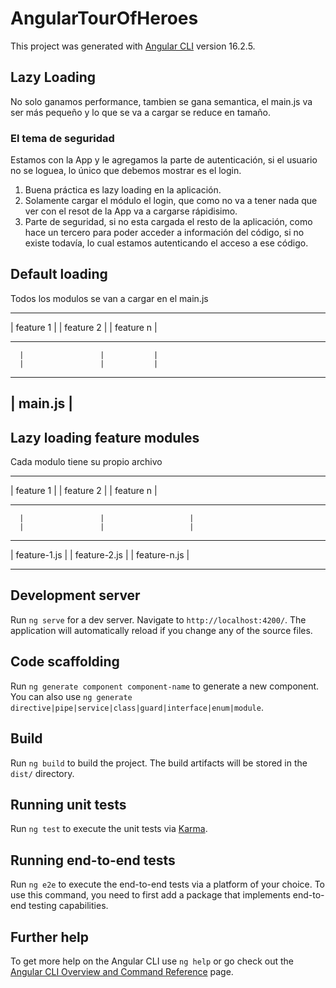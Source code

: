 # AngularTourOfHeroes

This project was generated with [Angular CLI](https://github.com/angular/angular-cli) version 16.2.5.

## Lazy Loading
No solo ganamos performance, tambien se gana semantica, el main.js va ser más pequeño y lo que se va a cargar se reduce en tamaño.

### El tema de seguridad
Estamos con la App y le agregamos la parte de autenticación, si el usuario no se loguea, lo único que debemos mostrar es el login.

1. Buena práctica es lazy loading en la aplicación.
2. Solamente cargar el módulo el login, que como no va a tener nada que ver con el resot de la App va a cargarse rápidisimo.
3. Parte de seguridad, si no esta cargada el resto de la aplicación, como hace un tercero para poder acceder a información del código, si no existe todavía, lo cual estamos autenticando el acceso a ese código.

## Default loading

Todos los modulos se van a cargar en el main.js

 -----------	 -----------	 -----------  
| feature 1 |	| feature 2 |	| feature n |
 -----------	 -----------	 -----------
 	  |				 	|			|
	  |					|			|
--------------------------------------------
|				main.js						|
 -------------------------------------------

## Lazy loading feature modules

Cada modulo tiene su propio archivo

 -----------	 	 -----------	 -----------  
| feature 1 |		| feature 2 |	| feature n |
 -----------	 	 -----------	 -----------
 	  |				 	|					|
	  |					|					|
 --------------	 	 --------------	 	 --------------  
| feature-1.js |	| feature-2.js |	| feature-n.js |
 --------------	 	 --------------	 	 --------------

## Development server

Run `ng serve` for a dev server. Navigate to `http://localhost:4200/`. The application will automatically reload if you change any of the source files.

## Code scaffolding

Run `ng generate component component-name` to generate a new component. You can also use `ng generate directive|pipe|service|class|guard|interface|enum|module`.

## Build

Run `ng build` to build the project. The build artifacts will be stored in the `dist/` directory.

## Running unit tests

Run `ng test` to execute the unit tests via [Karma](https://karma-runner.github.io).

## Running end-to-end tests

Run `ng e2e` to execute the end-to-end tests via a platform of your choice. To use this command, you need to first add a package that implements end-to-end testing capabilities.

## Further help

To get more help on the Angular CLI use `ng help` or go check out the [Angular CLI Overview and Command Reference](https://angular.io/cli) page.
